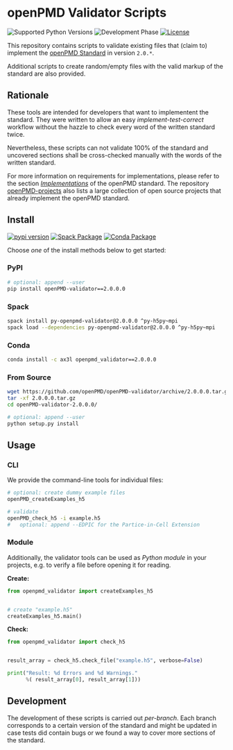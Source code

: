# openPMD Validator Scripts

![Supported Python Versions](https://img.shields.io/pypi/pyversions/openPMD-validator.svg)
![Development Phase](https://img.shields.io/badge/phase-upcoming-yellow.svg)
[![License](https://img.shields.io/badge/license-ISC-blue.svg)](https://opensource.org/licenses/ISC)

This repository contains scripts to validate existing files that (claim to)
implement the [openPMD Standard](https://github.com/openPMD/openPMD-standard)
in version `2.0.*`.

Additional scripts to create random/empty files with the valid markup of the
standard are also provided.


## Rationale

These tools are intended for developers that want to implementent the standard.
They were written to allow an easy *implement-test-correct* workflow without
the hazzle to check every word of the written standard twice.

Nevertheless, these scripts can not validate 100% of the standard and uncovered
sections shall be cross-checked manually with the words of the written
standard.

For more information on requirements for implementations, please refer to the
section
[*Implementations*](https://github.com/openPMD/openPMD-standard/blob/2.0.0/STANDARD.md#implementations)
of the openPMD standard. The repository
  [openPMD-projects](https://github.com/openPMD/openPMD-projects)
also lists a large collection of open source projects that already implement
the openPMD standard.


## Install

[![pypi version](https://img.shields.io/pypi/v/openPMD-validator.svg)](https://pypi.python.org/pypi/openPMD-validator)
[![Spack Package](https://img.shields.io/badge/spack-py--openpmd--validator-blue.svg)](https://spack.io)
[![Conda Package](https://anaconda.org/ax3l/openpmd_validator/badges/version.svg)](https://anaconda.org/ax3l/openpmd_validator)

Choose *one* of the install methods below to get started:

### PyPI

```bash
# optional: append --user
pip install openPMD-validator==2.0.0.0
```

### Spack

```bash
spack install py-openpmd-validator@2.0.0.0 ^py-h5py~mpi
spack load --dependencies py-openpmd-validator@2.0.0.0 ^py-h5py~mpi
```

### Conda

```bash
conda install -c ax3l openpmd_validator==2.0.0.0
```

### From Source

```bash
wget https://github.com/openPMD/openPMD-validator/archive/2.0.0.0.tar.gz
tar -xf 2.0.0.0.tar.gz
cd openPMD-validator-2.0.0.0/

# optional: append --user
python setup.py install
```

## Usage

### CLI

We provide the command-line tools for individual files:

```bash
# optional: create dummy example files
openPMD_createExamples_h5

# validate
openPMD_check_h5 -i example.h5
#   optional: append --EDPIC for the Partice-in-Cell Extension
```

### Module

Additionally, the validator tools can be used as *Python module* in your projects, e.g. to verify a file before opening it for reading.

**Create:**
```python
from openpmd_validator import createExamples_h5


# create "example.h5"
createExamples_h5.main()
```

**Check:**
```python
from openpmd_validator import check_h5


result_array = check_h5.check_file("example.h5", verbose=False)

print("Result: %d Errors and %d Warnings."
      %( result_array[0], result_array[1]))
```

## Development

The development of these scripts is carried out *per-branch*.
Each branch corresponds to a certain version of the standard and might
be updated in case tests did contain bugs or we found a way to cover more
sections of the standard.
